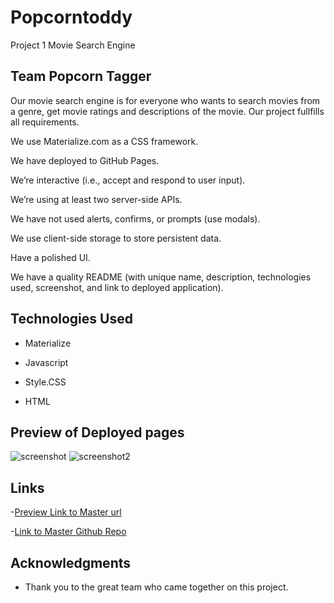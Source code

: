 # Popcorntoddy
Project 1 Movie Search Engine 


## Team Popcorn Tagger


 Our movie search engine is for everyone who wants to search movies from a genre, get movie ratings and descriptions of the movie.
Our project fullfills all requirements.


We use Materialize.com as a CSS framework.

We have deployed to GitHub Pages.

We’re interactive (i.e., accept and respond to user input).

We’re using at least two server-side APIs.

We have not used alerts, confirms, or prompts (use modals).

We use client-side storage to store persistent data.

Have a polished UI.

We have a quality README (with unique name, description, technologies used, screenshot, and link to deployed application).

## Technologies Used

* Materialize

* Javascript

* Style.CSS

* HTML

## Preview of Deployed pages 
![screenshot](https://user-images.githubusercontent.com/65749636/99196495-9587e200-2741-11eb-85f5-f111381453d0.png)
![screenshot2](https://user-images.githubusercontent.com/65749636/99196506-9de01d00-2741-11eb-97ed-492b3478d170.png)

## Links
-[Preview Link to Master url](https://orionvtg.github.io/Popcorn-Tagger/)


-[Link to Master Github Repo](https://github.com/orionvtg/Popcorn-Tagger)



## Acknowledgments
* Thank you to the great team who came together on this project.


